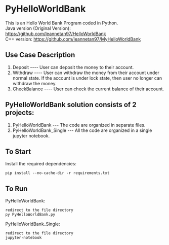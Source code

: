 # PyHelloWorldBank

This is an Hello World Bank Program coded in Python. <br/>
Java version (Original Version): https://github.com/leannetan97/HelloWorldBank <br/>
C++ version: https://github.com/leannetan97/MyHelloWorldBank <br/>

## Use Case Description
1. Deposit ---- User can deposit the money to their account. 
2. Withdraw ---- User can withdraw the money from their account under normal state. If the account is under lock state, then user no longer can withdraw the money.
3. CheckBalance ---- User can check the current balance of their account. 

## PyHelloWorldBank solution consists of 2 projects:
1. PyHelloWorldBank --- The code are organized in separate files.
2. PyHelloWorldBank_Single --- All the code are organized in a single jupyter notebook.

## To Start
Install the required dependencies:
```
pip install --no-cache-dir -r requirements.txt 
```

## To Run
PyHelloWorldBank:
```
redirect to the file directory
py PyHelloWorldBank.py
```

PyHelloWorldBank_Single:
```
redirect to the file directory
jupyter-notebook
```
